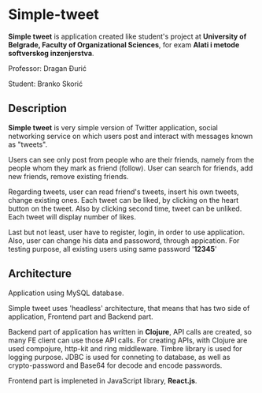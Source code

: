 # Simple-tweet

**Simple tweet** is application created like student's project at **University of Belgrade, Faculty of Organizational Sciences**, 
for exam **Alati i metode softverskog inzenjerstva**.

Professor: Dragan Đurić

Student: Branko Skorić 

## Description
**Simple tweet** is very simple version of Twitter application, social networking service on which users post and 
interact with messages known as "tweets". 

Users can see only post from people who are their friends, namely from the people whom they mark as friend (follow).
User can search for friends, add new friends, remove existing friends.

Regarding tweets, user can read friend's tweets, insert his own tweets, change existing ones.
Each tweet can be liked, by clicking on the heart button on the tweet. Also by clicking second time, tweet can be unliked.
Each tweet will display number of likes.

Last but not least, user have to register, login, in order to use application.
Also, user can change his data and passoword, through appication.
For testing purpose, all existing users using same password '**12345**'

## Architecture

Application using MySQL database.

Simple tweet uses 'headless' architecture, that means that has two side of application, Frontend part and Backend part.

Backend part of application has written in **Clojure**, API calls are created, so many FE client can use those API calls.
For creating APIs, with Clojure are used compojure, http-kit and ring middleware. Timbre library is used for logging purpose.
JDBC is used for conneting to database, as well as crypto-password and Base64 for decode and encode passwords.  

Frontend part is impleneted in JavaScript library, **React.js**.

